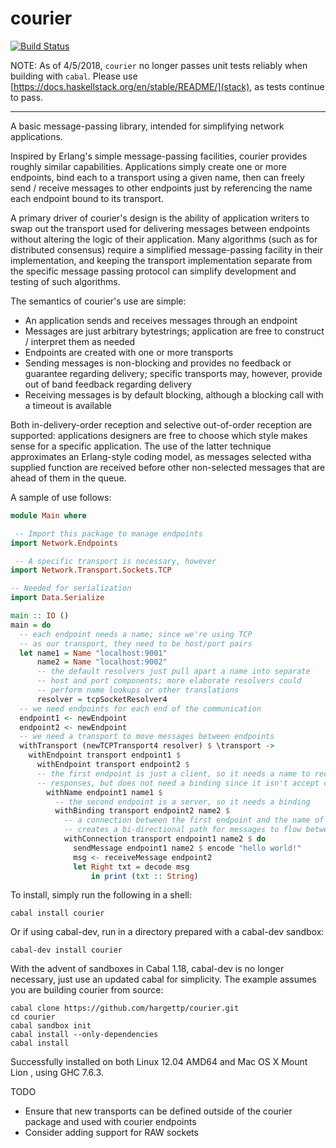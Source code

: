courier
=======

[![Build Status](https://travis-ci.org/hargettp/courier.svg?branch=master)](https://travis-ci.org/hargettp/courier)

NOTE: As of 4/5/2018, `courier` no longer passes unit tests reliably when building with `cabal`. Please use [https://docs.haskellstack.org/en/stable/README/](stack), as tests continue to pass. 

----

A basic message-passing library, intended for simplifying network applications.

Inspired by Erlang's simple message-passing facilities, courier provides roughly similar capabilities.  Applications simply
create one or more endpoints, bind each to a transport using a given name, then can freely send / receive messages to
other endpoints just by referencing the name each endpoint bound to its transport.

A primary driver of courier's design is the ability of application writers to swap out the transport used for
delivering messages between endpoints without altering the logic of their application.  Many algorithms (such as for
distributed consensus) require a simplified message-passing facility in their implementation, and keeping the
transport implementation separate from the specific message passing protocol can simplify development and testing of
such algorithms.

The semantics of courier's use are simple:

 * An application sends and receives messages through an endpoint
 * Messages are just arbitrary bytestrings; application are free to construct / interpret them as needed
 * Endpoints are created with one or more transports
 * Sending messages is non-blocking and provides no feedback or guarantee regarding delivery; specific transports may,
   however, provide out of band feedback regarding delivery
 * Receiving messages is by default blocking, although a blocking call with a timeout is available

Both in-delivery-order reception and selective out-of-order reception are supported: applications designers
are free to choose which style makes sense for a specific application.  The use of the latter technique
approximates an Erlang-style coding model, as messages selected witha supplied function are received before
other non-selected messages that are ahead of them in the queue.

A sample of use follows:

```haskell
module Main where

 -- Import this package to manage endpoints
import Network.Endpoints

 -- A specific transport is necessary, however
import Network.Transport.Sockets.TCP

-- Needed for serialization
import Data.Serialize

main :: IO ()
main = do
  -- each endpoint needs a name; since we're using TCP
  -- as our transport, they need to be host/port pairs
  let name1 = Name "localhost:9001"
      name2 = Name "localhost:9002"
      -- the default resolvers just pull apart a name into separate
      -- host and port components; more elaborate resolvers could
      -- perform name lookups or other translations
      resolver = tcpSocketResolver4
  -- we need endpoints for each end of the communication
  endpoint1 <- newEndpoint
  endpoint2 <- newEndpoint
  -- we need a transport to move messages between endpoints
  withTransport (newTCPTransport4 resolver) $ \transport ->
    withEndpoint transport endpoint1 $
      withEndpoint transport endpoint2 $
      -- the first endpoint is just a client, so it needs a name to receive
      -- responses, but does not need a binding since it isn't accept connections
        withName endpoint1 name1 $
          -- the second endpoint is a server, so it needs a binding
          withBinding transport endpoint2 name2 $
            -- a connection between the first endpoint and the name of the second
            -- creates a bi-directional path for messages to flow between the endpoints
            withConnection transport endpoint1 name2 $ do
              sendMessage endpoint1 name2 $ encode "hello world!"
              msg <- receiveMessage endpoint2
              let Right txt = decode msg
                  in print (txt :: String) 
```

To install, simply run the following in a shell:

```
cabal install courier
```

Or if using cabal-dev, run in a directory prepared with a cabal-dev sandbox:

```
cabal-dev install courier
```

With the  advent of sandboxes in Cabal 1.18, cabal-dev is no longer necessary,
just use an updated cabal for simplicity. The example assumes you are building
courier from source:

```
cabal clone https://github.com/hargettp/courier.git
cd courier
cabal sandbox init
cabal install --only-dependencies
cabal install
```

Successfully installed on both Linux 12.04 AMD64 and Mac OS X Mount Lion , using GHC 7.6.3.

TODO

 * Ensure that new transports can be defined outside of the courier package and used with courier endpoints
 * Consider adding support for RAW sockets
